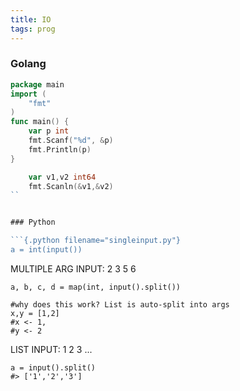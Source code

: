 ```yaml
---
title: IO
tags: prog
---
```


### Golang

```{.go filename="singleinput.go"}
package main
import (
	"fmt"
)
func main() {
	var p int
	fmt.Scanf("%d", &p)
	fmt.Println(p)
}

```

```{.go filename="multiplearg_input.go"}
	var v1,v2 int64
	fmt.Scanln(&v1,&v2)
``


### Python

```{.python filename="singleinput.py"}
a = int(input())
```

MULTIPLE ARG INPUT: 2 3 5 6
```{.python filename="multiplearg_input.py"}
a, b, c, d = map(int, input().split())

#why does this work? List is auto-split into args
x,y = [1,2]
#x <- 1, 
#y <- 2
```

LIST INPUT: 1 2 3 ...
```{.python filename="listinput.py"}
a = input().split()
#> ['1','2','3']
```